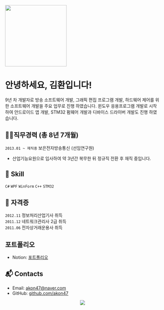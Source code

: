 <img src="https://user-images.githubusercontent.com/49547202/129684442-17ddf134-0667-4fcc-a342-d2917112c1d5.png" width="200" />

# 안녕하세요, 김환입니다!
9년 차 개발자로 방송 소프트웨어 개발, 그래픽 편집 프로그램 개발, 하드웨어 제어를 위한 소프트웨어 개발을 주요 업무로 진행 하였습니다. 윈도우 응용프로그램 개발로 시작하여 안드로이드 앱 개발, STM32 펌웨어 개발과 디바이스 드라이버 개발도 진행 하였습니다.

## 👩‍💻직무경력 (총 8년 7개월)
`2013.01 ~ 재직중` 보은전자방송통신 (선임연구원)
- 산업기능요원으로 입사하여 약 3년간 복무한 뒤 정규직 전환 후 재직 중입니다.

## 📝 Skill
`C#` `WPF` `WinForm` `C++` `STM32`

## 🧾 자격증
`2012.11` 정보처리산업기사 취득   
`2011.12` 네트워크관리사 2급 취득   
`2011.06` 전자상거래운용사 취득

## 포트폴리오
- Notion: [포트폴리오](https://kimhwan.notion.site/97c8c834bcc5414984cce39d26d3c9f2)

## 📬 Contacts
- Email: akon47@naver.com
- GitHub: [github.com/akon47](https://github.com/akon47)

<div align=center>
  <a href="https://kimhwan.kr/counter.svg?key=akon47-resume">
    <img src="https://kimhwan.kr/counter.svg?key=akon47-resume"/>
  </a>
</div>
